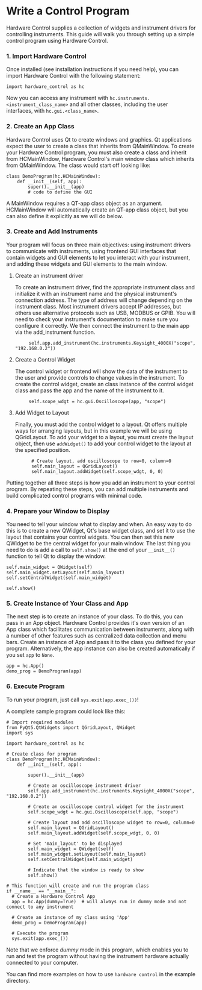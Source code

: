 # Write a Control Program

Hardware Control supplies a collection of widgets and instrument drivers for controlling
instruments. This guide will walk you through setting up a simple control
program using Hardware Control.

### 1. Import Hardware Control

Once installed (see installation instructions if you need help), you can import
Hardware Control with the following statement:

    import hardware_control as hc

Now you can access any instrument with `hc.instruments.<instrument_class_name>` and all other
classes, including the user interfaces, with `hc.gui.<class_name>`.

### 2. Create an App Class

Hardware Control uses Qt to create windows and graphics. Qt applications expect
the user to create a class that inherits from QMainWindow. To create your
Hardware Control program, you must also create a class and inherit from
HCMainWindow, Hardware Control's main window class which inherits from QMainWindow. The
class would start off looking like:

    class DemoProgram(hc.HCMainWindow):
        def __init__(self, app):
            super().__init__(app)
            # code to define the GUI


A MainWindow requires a QT-app class object as an argument. HCMainWindow will automatically
create an QT-app class object, but you can also define it explicitly as we will do below.

### 3. Create and Add Instruments

Your program will focus on three main objectives: using instrument drivers to communicate
with instruments, using frontend GUI interfaces that contain widgets and GUI elements
to let you interact with your instrument, and adding these widgets and GUI elements
to the main window.

1. Create an instrument driver

	To create an instrument driver, find the appropriate instrument
	class and initialize it with an instrument name and the physical instrument's
  connection address. The type of address will change depending on the instrument
  class. Most instrument drivers accept IP addresses, but others use alternative
  protocols such as USB, MODBUS or GPIB. You will need to check your instrument's
  documentation to make sure you configure it correctly. We then connect the instrument
  to the main app via the add_instrument function.

            self.app.add_instrument(hc.instruments.Keysight_4000X("scope", "192.168.0.2"))

2. Create a Control Widget

	The control widget or frontend will show the data of the
	instrument to the user and provide controls to change values
	in the instrument. To create the control widget, create an
	class instance of the control widget class and pass the app
	and the name of the instrument to it.

            self.scope_wdgt = hc.gui.Oscilloscope(app, "scope")

3. Add Widget to Layout

	Finally, you must add the control widget to a layout. Qt offers multiple
	ways for arranging layouts, but in this example we will be using
	QGridLayout. To add your widget to a layout, you must create the layout
	object, then use `addWidget()` to add your control widget to the layout
	at the specified position.

             # Create layout, add oscilloscope to row=0, column=0
             self.main_layout = QGridLayout()
             self.main_layout.addWidget(self.scope_wdgt, 0, 0)


Putting together all three steps is how you add an instrument to your
control program. By repeating these steps, you can add multiple
instruments and build complicated control programs with minimal code.

### 4. Prepare your Window to Display

You need to tell your window what to display and when. An easy way to do this is
to create a new QWidget, Qt's base widget class, and set it to use the layout
that contains your control widgets. You can then set this new QWidget to be the
central widget for your main window. The last thing you need to do is add a call to
`self.show()` at the end of your `__init__()` function to tell Qt to display the
window.

    self.main_widget = QWidget(self)
    self.main_widget.setLayout(self.main_layout)
    self.setCentralWidget(self.main_widget)

    self.show()


### 5. Create Instance of Your Class and App

The next step is to create an instance of your class. To do this, you
can pass in an App object. Hardware Control provides it's own version
of an App class which facilitates communication between instruments,
along with a number of other features such as centralized data
collection and menu bars. Create an instance of App and pass it to the
class you defined for your program. Alternatively, the app instance
can also be created automatically if you set `app` to `None`.

    app = hc.App()
    demo_prog = DemoProgram(app)


### 6. Execute Program

To run your program, just call `sys.exit(app.exec_())`!

A complete sample program could look like this:

    # Import required modules
    from PyQt5.QtWidgets import QGridLayout, QWidget
    import sys

    import hardware_control as hc

    # Create class for program
    class DemoProgram(hc.HCMainWindow):
        def __init__(self, app):

            super().__init__(app)

            # Create an oscilloscope instrument driver
            self.app.add_instrument(hc.instruments.Keysight_4000X("scope", "192.168.0.2"))

            # Create an oscilloscope control widget for the instrument
            self.scope_wdgt = hc.gui.Oscilloscope(self.app, "scope")

            # Create layout and add oscilloscope widget to row=0, column=0
            self.main_layout = QGridLayout()
            self.main_layout.addWidget(self.scope_wdgt, 0, 0)

            # Set 'main_layout' to be displayed
            self.main_widget = QWidget(self)
            self.main_widget.setLayout(self.main_layout)
            self.setCentralWidget(self.main_widget)

            # Indicate that the window is ready to show
            self.show()

    # This function will create and run the program class
    if __name__ == "__main__":
      # Create a Hardware Control App
      app = hc.App(dummy=True)  # will always run in dummy mode and not connect to any instrument

      # Create an instance of my class using 'App'
      demo_prog = DemoProgram(app)

      # Execute the program
      sys.exit(app.exec_())

Note that we enforce _dummy_ mode in this program, which enables you
to run and test the program without having the instrument hardware
actually connected to your computer.

You can find more examples on how to use `hardware control` in the
example directory.
